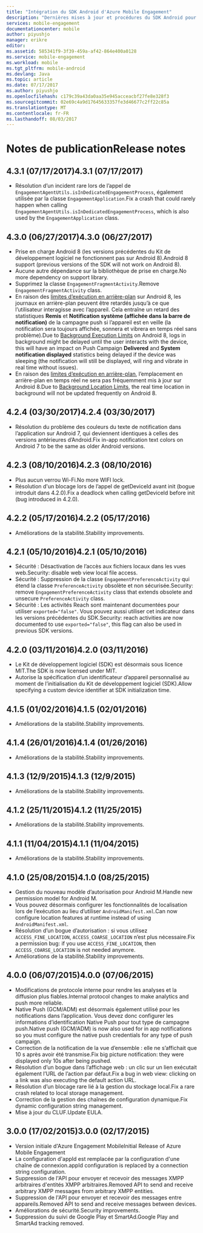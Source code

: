 ```yaml
---
title: "Intégration du SDK Android d'Azure Mobile Engagement"
description: "Dernières mises à jour et procédures du SDK Android pour Azure Mobile Engagement"
services: mobile-engagement
documentationcenter: mobile
author: piyushjo
manager: erikre
editor: 
ms.assetid: 585341f9-3f39-459a-af42-864e400a0128
ms.service: mobile-engagement
ms.workload: mobile
ms.tgt_pltfrm: mobile-android
ms.devlang: Java
ms.topic: article
ms.date: 07/17/2017
ms.author: piyushjo
ms.openlocfilehash: c179c39a43da0aa35e945acceacbf27fe8e328f3
ms.sourcegitcommit: 02e69c4a9d17645633357fe3d46677c2ff22c85a
ms.translationtype: MT
ms.contentlocale: fr-FR
ms.lasthandoff: 08/03/2017
---
```

# <a name="release-notes"></a><span data-ttu-id="97c5c-103">Notes de publication</span><span class="sxs-lookup"><span data-stu-id="97c5c-103">Release notes</span></span>

## <a name="431-07172017"></a><span data-ttu-id="97c5c-104">4.3.1 (07/17/2017)</span><span class="sxs-lookup"><span data-stu-id="97c5c-104">4.3.1 (07/17/2017)</span></span>
* <span data-ttu-id="97c5c-105">Résolution d’un incident rare lors de l’appel de `EngagementAgentUtils.isInDedicatedEngagementProcess`, également utilisée par la classe `EngagementApplication`.</span><span class="sxs-lookup"><span data-stu-id="97c5c-105">Fix a crash that could rarely happen when calling `EngagementAgentUtils.isInDedicatedEngagementProcess`, which is also used by the `EngagementApplication` class.</span></span>

## <a name="430-06272017"></a><span data-ttu-id="97c5c-106">4.3.0 (06/27/2017)</span><span class="sxs-lookup"><span data-stu-id="97c5c-106">4.3.0 (06/27/2017)</span></span>
* <span data-ttu-id="97c5c-107">Prise en charge Android 8 (les versions précédentes du Kit de développement logiciel ne fonctionnent pas sur Android 8).</span><span class="sxs-lookup"><span data-stu-id="97c5c-107">Android 8 support (previous versions of the SDK will not work on Android 8).</span></span>
* <span data-ttu-id="97c5c-108">Aucune autre dépendance sur la bibliothèque de prise en charge.</span><span class="sxs-lookup"><span data-stu-id="97c5c-108">No more dependency on support library.</span></span>
* <span data-ttu-id="97c5c-109">Supprimez la classe `EngagementFragmentActivity`.</span><span class="sxs-lookup"><span data-stu-id="97c5c-109">Remove `EngagementFragmentActivity` class.</span></span>
* <span data-ttu-id="97c5c-110">En raison des [limites d’exécution en arrière-plan](https://developer.android.com/preview/features/background.html) sur Android 8, les journaux en arrière-plan peuvent être retardés jusqu’à ce que l’utilisateur interagisse avec l’appareil. Cela entraîne un retard des statistiques **Remis** et **Notification système (affichée dans la barre de notification)** de la campagne push si l’appareil est en veille (la notification sera toujours affichée, sonnera et vibrera en temps réel sans problème).</span><span class="sxs-lookup"><span data-stu-id="97c5c-110">Due to [Background Execution Limits](https://developer.android.com/preview/features/background.html) on Android 8, logs in background might be delayed until the user interacts with the device, this will have an impact on Push Campaign **Delivered** and **System notification displayed** statistics being delayed if the device was sleeping (the notification will still be displayed, will ring and vibrate in real time without issues).</span></span>
* <span data-ttu-id="97c5c-111">En raison des [limites d’exécution en arrière-plan](https://developer.android.com/preview/features/background-location-limits.html), l’emplacement en arrière-plan en temps réel ne sera pas fréquemment mis à jour sur Android 8.</span><span class="sxs-lookup"><span data-stu-id="97c5c-111">Due to [Background Location Limits](https://developer.android.com/preview/features/background-location-limits.html), the real time location in background will not be updated frequently on Android 8.</span></span>

## <a name="424-03302017"></a><span data-ttu-id="97c5c-112">4.2.4 (03/30/2017)</span><span class="sxs-lookup"><span data-stu-id="97c5c-112">4.2.4 (03/30/2017)</span></span>
* <span data-ttu-id="97c5c-113">Résolution du problème des couleurs du texte de notification dans l’application sur Android 7, qui deviennent identiques à celles des versions antérieures d’Android.</span><span class="sxs-lookup"><span data-stu-id="97c5c-113">Fix in-app notification text colors on Android 7 to be the same as older Android versions.</span></span>

## <a name="423-08102016"></a><span data-ttu-id="97c5c-114">4.2.3 (08/10/2016)</span><span class="sxs-lookup"><span data-stu-id="97c5c-114">4.2.3 (08/10/2016)</span></span>
* <span data-ttu-id="97c5c-115">Plus aucun verrou Wi-Fi.</span><span class="sxs-lookup"><span data-stu-id="97c5c-115">No more WIFI lock.</span></span>
* <span data-ttu-id="97c5c-116">Résolution d'un blocage lors de l’appel de getDeviceId avant init (bogue introduit dans 4.2.0).</span><span class="sxs-lookup"><span data-stu-id="97c5c-116">Fix a deadlock when calling getDeviceId before init (bug introduced in 4.2.0).</span></span>

## <a name="422-05172016"></a><span data-ttu-id="97c5c-117">4.2.2 (05/17/2016)</span><span class="sxs-lookup"><span data-stu-id="97c5c-117">4.2.2 (05/17/2016)</span></span>
* <span data-ttu-id="97c5c-118">Améliorations de la stabilité.</span><span class="sxs-lookup"><span data-stu-id="97c5c-118">Stability improvements.</span></span>

## <a name="421-05102016"></a><span data-ttu-id="97c5c-119">4.2.1 (05/10/2016)</span><span class="sxs-lookup"><span data-stu-id="97c5c-119">4.2.1 (05/10/2016)</span></span>
* <span data-ttu-id="97c5c-120">Sécurité : Désactivation de l’accès aux fichiers locaux dans les vues web.</span><span class="sxs-lookup"><span data-stu-id="97c5c-120">Security: disable web view local file access.</span></span>
* <span data-ttu-id="97c5c-121">Sécurité : Suppression de la classe `EngagementPreferenceActivity` qui étend la classe `PreferenceActivity` obsolète et non sécurisée.</span><span class="sxs-lookup"><span data-stu-id="97c5c-121">Security: remove `EngagementPreferenceActivity` class that extends obsolete and unsecure `PreferenceActivity` class.</span></span>
* <span data-ttu-id="97c5c-122">Sécurité : Les activités Reach sont maintenant documentées pour utiliser `exported="false"`. Vous pouvez aussi utiliser cet indicateur dans les versions précédentes du SDK.</span><span class="sxs-lookup"><span data-stu-id="97c5c-122">Security: reach activities are now documented to use `exported="false"`, this flag can also be used in previous SDK versions.</span></span>

## <a name="420-03112016"></a><span data-ttu-id="97c5c-123">4.2.0 (03/11/2016)</span><span class="sxs-lookup"><span data-stu-id="97c5c-123">4.2.0 (03/11/2016)</span></span>
* <span data-ttu-id="97c5c-124">Le Kit de développement logiciel (SDK) est désormais sous licence MIT.</span><span class="sxs-lookup"><span data-stu-id="97c5c-124">The SDK is now licensed under MIT.</span></span>
* <span data-ttu-id="97c5c-125">Autorise la spécification d’un identificateur d’appareil personnalisé au moment de l’initialisation du Kit de développement logiciel (SDK).</span><span class="sxs-lookup"><span data-stu-id="97c5c-125">Allow specifying a custom device identifier at SDK initialization time.</span></span>

## <a name="415-02012016"></a><span data-ttu-id="97c5c-126">4.1.5 (01/02/2016)</span><span class="sxs-lookup"><span data-stu-id="97c5c-126">4.1.5 (02/01/2016)</span></span>
* <span data-ttu-id="97c5c-127">Améliorations de la stabilité.</span><span class="sxs-lookup"><span data-stu-id="97c5c-127">Stability improvements.</span></span>

## <a name="414-01262016"></a><span data-ttu-id="97c5c-128">4.1.4 (26/01/2016)</span><span class="sxs-lookup"><span data-stu-id="97c5c-128">4.1.4 (01/26/2016)</span></span>
* <span data-ttu-id="97c5c-129">Améliorations de la stabilité.</span><span class="sxs-lookup"><span data-stu-id="97c5c-129">Stability improvements.</span></span>

## <a name="413-1292015"></a><span data-ttu-id="97c5c-130">4.1.3 (12/9/2015)</span><span class="sxs-lookup"><span data-stu-id="97c5c-130">4.1.3 (12/9/2015)</span></span>
* <span data-ttu-id="97c5c-131">Améliorations de la stabilité.</span><span class="sxs-lookup"><span data-stu-id="97c5c-131">Stability improvements.</span></span>

## <a name="412-11252015"></a><span data-ttu-id="97c5c-132">4.1.2 (25/11/2015)</span><span class="sxs-lookup"><span data-stu-id="97c5c-132">4.1.2 (11/25/2015)</span></span>
* <span data-ttu-id="97c5c-133">Améliorations de la stabilité.</span><span class="sxs-lookup"><span data-stu-id="97c5c-133">Stability improvements.</span></span>

## <a name="411-11042015"></a><span data-ttu-id="97c5c-134">4.1.1 (11/04/2015)</span><span class="sxs-lookup"><span data-stu-id="97c5c-134">4.1.1 (11/04/2015)</span></span>
* <span data-ttu-id="97c5c-135">Améliorations de la stabilité.</span><span class="sxs-lookup"><span data-stu-id="97c5c-135">Stability improvements.</span></span>

## <a name="410-08252015"></a><span data-ttu-id="97c5c-136">4.1.0 (25/08/2015)</span><span class="sxs-lookup"><span data-stu-id="97c5c-136">4.1.0 (08/25/2015)</span></span>
* <span data-ttu-id="97c5c-137">Gestion du nouveau modèle d’autorisation pour Android M.</span><span class="sxs-lookup"><span data-stu-id="97c5c-137">Handle new permission model for Android M.</span></span>
* <span data-ttu-id="97c5c-138">Vous pouvez désormais configurer les fonctionnalités de localisation lors de l’exécution au lieu d’utiliser `AndroidManifest.xml`.</span><span class="sxs-lookup"><span data-stu-id="97c5c-138">Can now configure location features at runtime instead of using  `AndroidManifest.xml`.</span></span>
* <span data-ttu-id="97c5c-139">Résolution d’un bogue d’autorisation : si vous utilisez `ACCESS_FINE_LOCATION`, `ACCESS_COARSE_LOCATION` n’est plus nécessaire.</span><span class="sxs-lookup"><span data-stu-id="97c5c-139">Fix a permission bug: if you use `ACCESS_FINE_LOCATION`, then `ACCESS_COARSE_LOCATION` is not needed anymore.</span></span>
* <span data-ttu-id="97c5c-140">Améliorations de la stabilité.</span><span class="sxs-lookup"><span data-stu-id="97c5c-140">Stability improvements.</span></span>

## <a name="400-07062015"></a><span data-ttu-id="97c5c-141">4.0.0 (06/07/2015)</span><span class="sxs-lookup"><span data-stu-id="97c5c-141">4.0.0 (07/06/2015)</span></span>
* <span data-ttu-id="97c5c-142">Modifications de protocole interne pour rendre les analyses et la diffusion plus fiables.</span><span class="sxs-lookup"><span data-stu-id="97c5c-142">Internal protocol changes to make analytics and push more reliable.</span></span>
* <span data-ttu-id="97c5c-143">Native Push (GCM/ADM) est désormais également utilisé pour les notifications dans l’application. Vous devez donc configurer les informations d’identification Native Push pour tout type de campagne push.</span><span class="sxs-lookup"><span data-stu-id="97c5c-143">Native push (GCM/ADM) is now also used for in app notifications so you must configure the native push credentials for any type of push campaign.</span></span>
* <span data-ttu-id="97c5c-144">Correction de la notification de la vue d’ensemble : elle ne s’affichait que 10 s après avoir été transmise.</span><span class="sxs-lookup"><span data-stu-id="97c5c-144">Fix big picture notification: they were displayed only 10s after being pushed.</span></span>
* <span data-ttu-id="97c5c-145">Résolution d’un bogue dans l’affichage web : un clic sur un lien exécutait également l’URL de l’action par défaut.</span><span class="sxs-lookup"><span data-stu-id="97c5c-145">Fix a bug in web view: clicking on a link was also executing the default action URL.</span></span>
* <span data-ttu-id="97c5c-146">Résolution d’un blocage rare lié à la gestion du stockage local.</span><span class="sxs-lookup"><span data-stu-id="97c5c-146">Fix a rare crash related to local storage management.</span></span>
* <span data-ttu-id="97c5c-147">Correction de la gestion des chaînes de configuration dynamique.</span><span class="sxs-lookup"><span data-stu-id="97c5c-147">Fix dynamic configuration string management.</span></span>
* <span data-ttu-id="97c5c-148">Mise à jour du CLUF.</span><span class="sxs-lookup"><span data-stu-id="97c5c-148">Update EULA.</span></span>

## <a name="300-02172015"></a><span data-ttu-id="97c5c-149">3.0.0 (17/02/2015)</span><span class="sxs-lookup"><span data-stu-id="97c5c-149">3.0.0 (02/17/2015)</span></span>
* <span data-ttu-id="97c5c-150">Version initiale d'Azure Engagement Mobile</span><span class="sxs-lookup"><span data-stu-id="97c5c-150">Initial Release of Azure Mobile Engagement</span></span>
* <span data-ttu-id="97c5c-151">La configuration d'appId est remplacée par la configuration d'une chaîne de connexion.</span><span class="sxs-lookup"><span data-stu-id="97c5c-151">appId configuration is replaced by a connection string configuration.</span></span>
* <span data-ttu-id="97c5c-152">Suppression de l'API pour envoyer et recevoir des messages XMPP arbitraires d'entités XMPP arbitraires.</span><span class="sxs-lookup"><span data-stu-id="97c5c-152">Removed API to send and receive arbitrary XMPP messages from arbitrary XMPP entities.</span></span>
* <span data-ttu-id="97c5c-153">Suppression de l'API pour envoyer et recevoir des messages entre appareils.</span><span class="sxs-lookup"><span data-stu-id="97c5c-153">Removed API to send and receive messages between devices.</span></span>
* <span data-ttu-id="97c5c-154">Améliorations de sécurité.</span><span class="sxs-lookup"><span data-stu-id="97c5c-154">Security improvements.</span></span>
* <span data-ttu-id="97c5c-155">Suppression du suivi de Google Play et SmartAd.</span><span class="sxs-lookup"><span data-stu-id="97c5c-155">Google Play and SmartAd tracking removed.</span></span>

